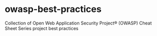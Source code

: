 # owasp-best-practices
Collection of Open Web Application Security Project® (OWASP) Cheat Sheet Series project best practices
